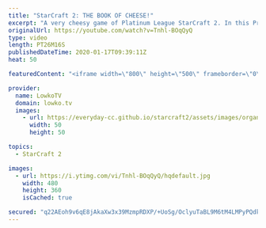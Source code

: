 ```yaml
---
title: "StarCraft 2: THE BOOK OF CHEESE!"
excerpt: "A very cheesy game of Platinum League StarCraft 2. In this Protoss versus Protoss we open the big Protoss book of cheese once again. There's a Cannon Rush, Dark Templar push and of course Void Rays. It's just the natural progression of the Protoss tech tree.  Get more videos & support my work: http://www.patreon.com/lowkotv"
originalUrl: https://youtube.com/watch?v=Tnhl-BOqQyQ
type: video
length: PT26M16S
publishedDateTime: 2020-01-17T09:39:11Z
heat: 50

featuredContent: "<iframe width=\"800\" height=\"500\" frameborder=\"0\" src=\"https://www.youtube.com/embed/Tnhl-BOqQyQ\" allow=\"accelerometer; autoplay; encrypted-media; gyroscope; picture-in-picture\" allowfullscreen></iframe>"

provider:
  name: LowkoTV
  domain: lowko.tv
  images:
    - url: https://everyday-cc.github.io/starcraft2/assets/images/organizations/lowko.tv-50x50.jpg
      width: 50
      height: 50

topics:
  - StarCraft 2

images:
  - url: https://i.ytimg.com/vi/Tnhl-BOqQyQ/hqdefault.jpg
    width: 480
    height: 360
    isCached: true

secured: "q22AEoh9v6qE8jAkaXw3x39MzmpRDXP/+UoSg/OclyuTaBL9M6tM4LMPyPQdkHMz5j6aXP/fa52ls1S+DMh+vUye97k7NGgXXsPcqr+y/Pj7oOJr502wKLl8hdiRXmKK/aOBHK3S3QKDZdXU48swZCcTYg4Zbrp6RF0LiqMTO91tjLyf/Gxh5kRMGszDRaOt6i1YnXwA0wTKRdgIhiYhHw/193P+3WBaBLn0B/qFMHSPPj5Fg0EqjuTAoFP29hJ6D8QW9IfVFPU2rMWAD2fFjULqyPRDRvMSEzBrb5oZsMrCRzWlQ2dBiEjWylOT21ByUnD8CJwdfjwrNO+xfk7beMML1j5WRw3U4r4dVReK3m88sXkQ9TkX49MScwfAXzrLFDeBJM2+wdJgBlAsAmC7HmvBUujUrJXmq2mKyXlKBuo=;fC8mkMRJuFl0bgxZ5doEpQ=="
---
```


